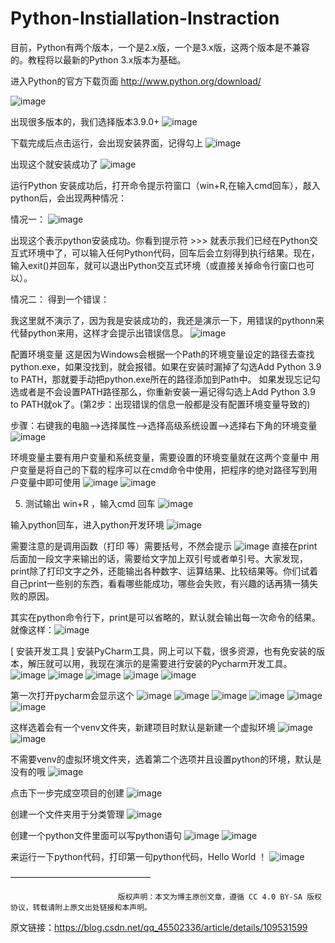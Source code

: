 # Python-Instiallation-Instraction


目前，Python有两个版本，一个是2.x版，一个是3.x版，这两个版本是不兼容的。教程将以最新的Python 3.x版本为基础。

进入Python的官方下载页面
http://www.python.org/download/

![image](https://github.com/user-attachments/assets/179a850e-a25d-463f-8de8-2ba2dd47a121)


出现很多版本的，我们选择版本3.9.0+
![image](https://github.com/user-attachments/assets/0f579360-edcc-4430-bbbd-411cea462d39)


下载完成后点击运行，会出现安装界面，记得勾上
![image](https://github.com/user-attachments/assets/1aef6e89-59bb-4f00-826e-333887bfb29b)


出现这个就安装成功了
![image](https://github.com/user-attachments/assets/5114ffb8-5304-498a-9e1b-49e914296108)



运行Python
安装成功后，打开命令提示符窗口（win+R,在输入cmd回车），敲入python后，会出现两种情况：

情况一：
![image](https://github.com/user-attachments/assets/7c78467b-e285-46d4-adcd-7ca85095b3fc)

出现这个表示python安装成功。你看到提示符 >>> 就表示我们已经在Python交互式环境中了，可以输入任何Python代码，回车后会立刻得到执行结果。现在，输入exit()并回车，就可以退出Python交互式环境（或直接关掉命令行窗口也可以）。

情况二： 得到一个错误：

我这里就不演示了，因为我是安装成功的，我还是演示一下，用错误的pythonn来代替python来用，这样才会提示出错误信息。
![image](https://github.com/user-attachments/assets/3a0d8493-3d8e-4fad-b2c3-a2cb6793af7b)


配置环境变量
     这是因为Windows会根据一个Path的环境变量设定的路径去查找python.exe，如果没找到，就会报错。如果在安装时漏掉了勾选Add Python 3.9 to PATH，那就要手动把python.exe所在的路径添加到Path中。
     如果发现忘记勾选或者是不会设置PATH路径那么，你重新安装一遍记得勾选上Add Python 3.9 to PATH就ok了。(第2步：出现错误的信息一般都是没有配置环境变量导致的)

步骤：右键我的电脑–>选择属性–>选择高级系统设置–>选择右下角的环境变量
![image](https://github.com/user-attachments/assets/ab1cfe73-478e-4f9c-9406-80ca637d76ac)


环境变量主要有用户变量和系统变量，需要设置的环境变量就在这两个变量中
用户变量是将自己的下载的程序可以在cmd命令中使用，把程序的绝对路径写到用户变量中即可使用
![image](https://github.com/user-attachments/assets/6119d395-452c-4ade-bb46-bc667ab6bec6)
![image](https://github.com/user-attachments/assets/697d2cc3-8e80-4dfb-a9c5-5d597d0ebcfb)



5. 测试输出
win+R ，输入cmd 回车
![image](https://github.com/user-attachments/assets/48f22ec2-533c-4f37-ae21-bdb8aba6fe69)

输入python回车，进入python开发环境
![image](https://github.com/user-attachments/assets/d51659c2-5dbe-4405-95f5-b80725705769)

需要注意的是调用函数（打印 等）需要括号，不然会提示
![image](https://github.com/user-attachments/assets/acd8782f-60cd-4ebd-a7bd-3172f7642fb4)
直接在print后面加一段文字来输出的话，需要给文字加上双引号或者单引号。大家发现，print除了打印文字之外，还能输出各种数字、运算结果、比较结果等。你们试着自己print一些别的东西，看看哪些能成功，哪些会失败，有兴趣的话再猜一猜失败的原因。

其实在python命令行下，print是可以省略的，默认就会输出每一次命令的结果。就像这样：![image](https://github.com/user-attachments/assets/232e0904-1e34-49c7-80a9-916f5b28529c)



[ 安装开发工具 ]
安装PyCharm工具，网上可以下载，很多资源，也有免安装的版本，解压就可以用，我现在演示的是需要进行安装的Pycharm开发工具。
![image](https://github.com/user-attachments/assets/c996289c-005b-4c88-8f2e-0e5aaa7fd628)
![image](https://github.com/user-attachments/assets/20ec346a-284f-4fde-afbf-11d2fa1e38b3)
![image](https://github.com/user-attachments/assets/abf9adef-9db0-4a1d-9c74-ff64a38f5e46)
![image](https://github.com/user-attachments/assets/931b4bd1-8b90-438d-855b-aa0210491954)
![image](https://github.com/user-attachments/assets/14c48b6d-70cd-4feb-b742-a461520387bf)

第一次打开pycharm会显示这个
![image](https://github.com/user-attachments/assets/9d3979f3-6d37-48ef-870f-7fea49c87f7a)
![image](https://github.com/user-attachments/assets/5ec1fe19-277a-4fae-8797-9cf0afcba651)
![image](https://github.com/user-attachments/assets/2ae12717-b94e-4ae2-8892-e1171d6e8dc5)
![image](https://github.com/user-attachments/assets/a86dc016-cb24-4b65-a461-b29215b62475)
![image](https://github.com/user-attachments/assets/0a98e380-b88b-4ed2-88a1-ae6a1d4c0969)
![image](https://github.com/user-attachments/assets/e4b8c730-00ef-4777-a88a-bcb6faa2fe7c)


这样选着会有一个venv文件夹，新建项目时默认是新建一个虚拟环境
![image](https://github.com/user-attachments/assets/86a8647c-5253-4d3b-9f2c-f34626863f78)
![image](https://github.com/user-attachments/assets/3c26b36d-fd9a-4ec8-810a-d0427b201737)


不需要venv的虚拟环境文件夹，选着第二个选项并且设置python的环境，默认是没有的哦
![image](https://github.com/user-attachments/assets/13129c9d-a505-469e-9b5b-d71178719c4a)

点击下一步完成空项目的创建
![image](https://github.com/user-attachments/assets/5458520d-a20d-4a14-9aad-5e0e0ae67bca)

创建一个文件夹用于分类管理
![image](https://github.com/user-attachments/assets/51a1d311-2e4f-4a33-aa7f-671b9fc3b356)

创建一个python文件里面可以写python语句
![image](https://github.com/user-attachments/assets/6b401a25-c01c-46b7-91b6-4235b5dab104)
![image](https://github.com/user-attachments/assets/789a727a-f7a6-473b-9220-95ea2026e40c)


来运行一下python代码，打印第一句python代码，Hello World ！
![image](https://github.com/user-attachments/assets/8c44f8c5-9af8-4f4b-a529-a5486f59c166)

 
 


 
 
————————————————

                            版权声明：本文为博主原创文章，遵循 CC 4.0 BY-SA 版权协议，转载请附上原文出处链接和本声明。
                        
原文链接：https://blog.csdn.net/qq_45502336/article/details/109531599
